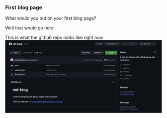 ### First blog page

What would you put on your first blog page? 

Well that would go here

This is what the github repo looks like right now
![Early github repo](https://github.com/bandrada/md-blog/blob/main/assets/github-repo.jpg?raw=true)
